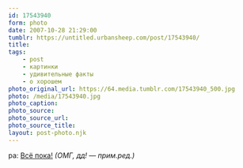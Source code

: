 ```yaml
---
id: 17543940
form: photo
date: 2007-10-28 21:29:00
tumblr: https://untitled.urbansheep.com/post/17543940/
title:
tags:
    - post
    - картинки
    - удивительные факты
    - о хорошем
photo_original_url: https://64.media.tumblr.com/17543940_500.jpg
photo: /media/17543940.jpg
photo_caption: 
photo_source:
photo_source_url:
photo_source_title:
layout: post-photo.njk
---
```


<p>pa: <a href="http://pa.livejournal.com/377531.html">Всё пока!</a> <em>(ОМГ, дд! — прим.ред.)</em></p>

